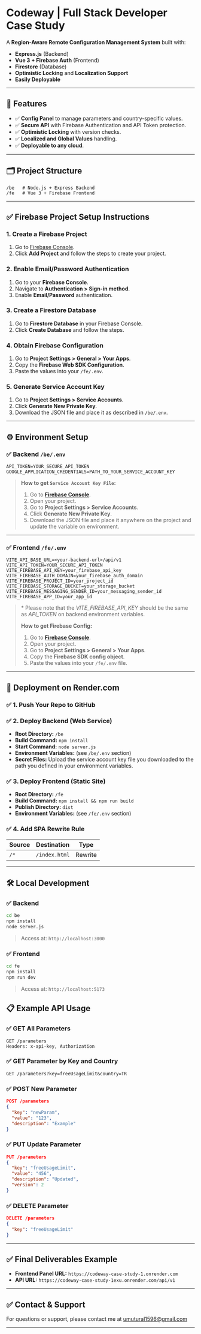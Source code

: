 # Codeway | Full Stack Developer Case Study

A **Region-Aware Remote Configuration Management System** built with:
- **Express.js** (Backend)
- **Vue 3 + Firebase Auth** (Frontend)
- **Firestore** (Database)
- **Optimistic Locking** and **Localization Support**
- **Easily Deployable**

---

## 🚀 Features

- ✅ **Config Panel** to manage parameters and country-specific values.
- ✅ **Secure API** with Firebase Authentication and API Token protection.
- ✅ **Optimistic Locking** with version checks.
- ✅ **Localized and Global Values** handling.
- ✅ **Deployable to any cloud**.

---

## 🗂️ Project Structure

```
/be   # Node.js + Express Backend
/fe   # Vue 3 + Firebase Frontend
```

---

## ✅ Firebase Project Setup Instructions

### 1. **Create a Firebase Project**
1. Go to [Firebase Console](https://console.firebase.google.com/).
2. Click **Add Project** and follow the steps to create your project.

### 2. **Enable Email/Password Authentication**
1. Go to your **Firebase Console**.
2. Navigate to **Authentication > Sign-in method**.
3. Enable **Email/Password** authentication.

### 3. **Create a Firestore Database**
1. Go to **Firestore Database** in your Firebase Console.
2. Click **Create Database** and follow the steps.

### 4. **Obtain Firebase Configuration**
1. Go to **Project Settings > General > Your Apps**.
2. Copy the **Firebase Web SDK Configuration**.
3. Paste the values into your `/fe/.env`.

### 5. **Generate Service Account Key**
1. Go to **Project Settings > Service Accounts**.
2. Click **Generate New Private Key**.
3. Download the JSON file and place it as described in `/be/.env`.

---

## ⚙️ Environment Setup

### ✅ Backend `/be/.env`

```env
API_TOKEN=YOUR_SECURE_API_TOKEN
GOOGLE_APPLICATION_CREDENTIALS=PATH_TO_YOUR_SERVICE_ACCOUNT_KEY
```

> **How to get `Service Account Key File`:**
> 1. Go to **[Firebase Console](https://console.firebase.google.com/)**.
> 2. Open your project.
> 3. Go to **Project Settings > Service Accounts**.
> 4. Click **Generate New Private Key**.
> 5. Download the JSON file and place it anywhere on the project and update the variable on environment.

---

### ✅ Frontend `/fe/.env`

```env
VITE_API_BASE_URL=<your-backend-url>/api/v1
VITE_API_TOKEN=YOUR_SECURE_API_TOKEN
VITE_FIREBASE_API_KEY=your_firebase_api_key
VITE_FIREBASE_AUTH_DOMAIN=your_firebase_auth_domain
VITE_FIREBASE_PROJECT_ID=your_project_id
VITE_FIREBASE_STORAGE_BUCKET=your_storage_bucket
VITE_FIREBASE_MESSAGING_SENDER_ID=your_messaging_sender_id
VITE_FIREBASE_APP_ID=your_app_id
```

> \* Please note that the _VITE_FIREBASE_API_KEY_ should be the same as _API_TOKEN_ on backend environment variables.
>
> **How to get Firebase Config:**
> 1. Go to **[Firebase Console](https://console.firebase.google.com/)**.
> 2. Open your project.
> 3. Go to **Project Settings > General > Your Apps**.
> 4. Copy the **Firebase SDK config object**.
> 5. Paste the values into your `/fe/.env` file.


---

## 🚀 Deployment on Render.com

### ✅ 1. Push Your Repo to GitHub

### ✅ 2. Deploy Backend (Web Service)
- **Root Directory:** `/be`
- **Build Command:** `npm install`
- **Start Command:** `node server.js`
- **Environment Variables:** (see `/be/.env` section)
- **Secret Files:** Upload the service account key file you downloaded to the path you defined in your environment variables.

### ✅ 3. Deploy Frontend (Static Site)
- **Root Directory:** `/fe`
- **Build Command:** `npm install && npm run build`
- **Publish Directory:** `dist`
- **Environment Variables:** (see `/fe/.env` section)

### ✅ 4. Add SPA Rewrite Rule
| Source | Destination | Type    |
|-------|-------------|--------|
| `/*`   | `/index.html` | Rewrite |

---




## 🛠️ Local Development

### ✅ Backend

```bash
cd be
npm install
node server.js
```
> Access at: `http://localhost:3000`

### ✅ Frontend

```bash
cd fe
npm install
npm run dev
```
> Access at: `http://localhost:5173`

## 📋 Example API Usage

### ✅ GET All Parameters
```
GET /parameters
Headers: x-api-key, Authorization
```

### ✅ GET Parameter by Key and Country
```
GET /parameters?key=freeUsageLimit&country=TR
```

### ✅ POST New Parameter
```json
POST /parameters
{
  "key": "newParam",
  "value": "123",
  "description": "Example"
}
```

### ✅ PUT Update Parameter
```json
PUT /parameters
{
  "key": "freeUsageLimit",
  "value": "456",
  "description": "Updated",
  "version": 2
}
```

### ✅ DELETE Parameter
```json
DELETE /parameters
{
  "key": "freeUsageLimit"
}
```

---

## ✅ Final Deliverables Example
- **Frontend Panel URL:** `https://codeway-case-study-1.onrender.com`
- **API URL:** `https://codeway-case-study-1exu.onrender.com/api/v1`

---

## ✅ Contact & Support
For questions or support, please contact me at umutural1596@gmail.com

---
